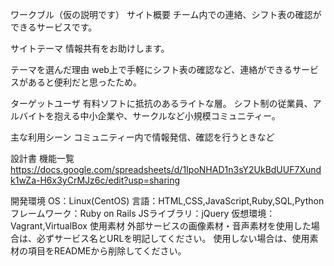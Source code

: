 ワークブル（仮の説明です）
サイト概要
チーム内での連絡、シフト表の確認ができるサービスです。

サイトテーマ
情報共有をお助けします。

テーマを選んだ理由
web上で手軽にシフト表の確認など、連絡ができるサービスがあると便利だと思ったため。

ターゲットユーザ
有料ソフトに抵抗のあるライトな層。 シフト制の従業員、アルバイトを抱える中小企業や、サークルなど小規模コミュニティー。

主な利用シーン
コミュニティー内で情報発信、確認を行うときなど

設計書
機能一覧
https://docs.google.com/spreadsheets/d/1IpoNHAD1n3sY2UkBdUUF7Xundk1wZa-H6x3yCrMJz6c/edit?usp=sharing

開発環境
OS：Linux(CentOS)
言語：HTML,CSS,JavaScript,Ruby,SQL,Python
フレームワーク：Ruby on Rails
JSライブラリ：jQuery
仮想環境：Vagrant,VirtualBox
使用素材
外部サービスの画像素材・音声素材を使用した場合は、必ずサービス名とURLを明記してください。
使用しない場合は、使用素材の項目をREADMEから削除してください。
